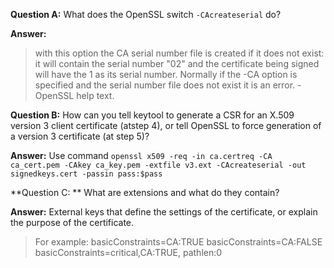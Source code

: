 **Question A:** What does the OpenSSL switch `-CAcreateserial` do? 

**Answer:**
>with this option the CA serial number file is created if it does not exist: it
>will contain the serial number "02" and the certificate being signed will have
>the 1 as its serial number. Normally if the -CA option is specified and the
>serial number file does not exist it is an error. - OpenSSL help text.

**Question B:** How can you tell keytool to generate a CSR for an X.509 version 3 client certificate (atstep 4), or tell OpenSSL to force generation of a version 3 certificate (at step 5)?

**Answer:**
Use command `openssl x509 -req -in ca.certreq -CA ca_cert.pem -CAkey ca_key.pem -extfile v3.ext -CAcreateserial -out signedkeys.cert -passin pass:$pass`

**Question C: ** What are extensions and what do they contain?

**Answer:**
External keys that define the settings of the certificate, or explain the purpose of the certificate.
>For example:
>basicConstraints=CA:TRUE
>basicConstraints=CA:FALSE
>basicConstraints=critical,CA:TRUE, pathlen:0

